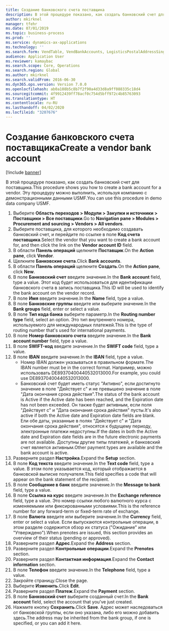 ```yaml
---
title: Создание банковского счета поставщика
description: В этой процедуре показано, как создать банковский счет для поставщика.
author: mkirknel
manager: tfehr
ms.date: 07/01/2019
ms.topic: business-process
ms.prod: ''
ms.service: dynamics-ax-applications
ms.technology: ''
ms.search.form: VendTable, VendBankAccounts, LogisticsPostalAddressSingle
audience: Application User
ms.reviewer: kamaybac
ms.search.scope: Core, Operations
ms.search.region: Global
ms.author: mkirknel
ms.search.validFrom: 2016-06-30
ms.dyn365.ops.version: Version 7.0.0
ms.openlocfilehash: ab0a108b5c8b7f2f90a4d33d8a9ff088335c18d4
ms.sourcegitcommit: 4f9912439ff78acf0c754d5bff972c4b85763093
ms.translationtype: HT
ms.contentlocale: ru-RU
ms.lasthandoff: 04/02/2020
ms.locfileid: "3207676"
---
```

# <a name="create-a-vendor-bank-account"></a><span data-ttu-id="a3720-103">Создание банковского счета поставщика</span><span class="sxs-lookup"><span data-stu-id="a3720-103">Create a vendor bank account</span></span>

[!include [banner](../../includes/banner.md)]

<span data-ttu-id="a3720-104">В этой процедуре показано, как создать банковский счет для поставщика.</span><span class="sxs-lookup"><span data-stu-id="a3720-104">This procedure shows you how to create a bank account for a vendor.</span></span> <span data-ttu-id="a3720-105">Эту процедуру можно выполнить, используя компанию с демонстрационными данными USMF.</span><span class="sxs-lookup"><span data-stu-id="a3720-105">You can use this procedure in demo data company USMF.</span></span>

1. <span data-ttu-id="a3720-106">Выберите **Область переходов > Модули > Закупки и источники > Поставщики > Все поставщики**.</span><span class="sxs-lookup"><span data-stu-id="a3720-106">Go to **Navigation pane > Modules > Procurement and sourcing > Vendors > All vendors**.</span></span>
2. <span data-ttu-id="a3720-107">Выберите поставщика, для которого необходимо создавать банковский счет, и перейдите по ссылке в поле **Код счета поставщика**.</span><span class="sxs-lookup"><span data-stu-id="a3720-107">Select the vendor that you want to create a bank account for, and then click the link on the **Vendor account ID** field.</span></span>
3. <span data-ttu-id="a3720-108">В области **Панель операций** щелкните **Поставщик**.</span><span class="sxs-lookup"><span data-stu-id="a3720-108">On the **Action pane**, click **Vendor**.</span></span>
4. <span data-ttu-id="a3720-109">Щелкните **Банковские счета**.</span><span class="sxs-lookup"><span data-stu-id="a3720-109">Click **Bank accounts**.</span></span>
5. <span data-ttu-id="a3720-110">В области **Панель операций** щелкните **Создать**.</span><span class="sxs-lookup"><span data-stu-id="a3720-110">On the **Action pane**, click **New**.</span></span>
6. <span data-ttu-id="a3720-111">В поле **Банковский счет** введите значение.</span><span class="sxs-lookup"><span data-stu-id="a3720-111">In the **Bank account** field, type a value.</span></span> <span data-ttu-id="a3720-112">Этот код будет использоваться для идентификации банковского счета в запись поставщика.</span><span class="sxs-lookup"><span data-stu-id="a3720-112">This ID will be used to identify the bank account on the vendor record.</span></span>  
7. <span data-ttu-id="a3720-113">В поле **Имя** введите значение.</span><span class="sxs-lookup"><span data-stu-id="a3720-113">In the **Name** field, type a value.</span></span>
8. <span data-ttu-id="a3720-114">В поле **Банковские группы** введите или выберите значение.</span><span class="sxs-lookup"><span data-stu-id="a3720-114">In the **Bank groups** field, enter or select a value.</span></span>
9. <span data-ttu-id="a3720-115">В поле **Тип кода банка** выберите параметр.</span><span class="sxs-lookup"><span data-stu-id="a3720-115">In the **Routing number type** field, select an option.</span></span> <span data-ttu-id="a3720-116">Это тип внутреннего номера, используемого для международных платежей.</span><span class="sxs-lookup"><span data-stu-id="a3720-116">This is the type of routing number that's used for international payments.</span></span>  
10. <span data-ttu-id="a3720-117">В поле **Номер банковского счета** введите значение.</span><span class="sxs-lookup"><span data-stu-id="a3720-117">In the **Bank account number** field, type a value.</span></span>
11. <span data-ttu-id="a3720-118">В поле **SWIFT-код** введите значение.</span><span class="sxs-lookup"><span data-stu-id="a3720-118">In the **SWIFT code** field, type a value.</span></span>
12. <span data-ttu-id="a3720-119">В поле **IBAN** введите значение.</span><span class="sxs-lookup"><span data-stu-id="a3720-119">In the **IBAN** field, type a value.</span></span>
    - <span data-ttu-id="a3720-120">Номер IBAN должен указываться в правильном формате.</span><span class="sxs-lookup"><span data-stu-id="a3720-120">The IBAN number must be in the correct format.</span></span> <span data-ttu-id="a3720-121">Например, можно использовать DE89370400440532013000.</span><span class="sxs-lookup"><span data-stu-id="a3720-121">For example, you could use DE89370400440532013000.</span></span>  
    - <span data-ttu-id="a3720-122">Банковский счет будет иметь статус "Активно", если достигнуто значение в поле "Действует с" и не превышено значение в поле "Дата окончания срока действия".</span><span class="sxs-lookup"><span data-stu-id="a3720-122">The status of the bank account is Active if the Active date has been reached, and the Expiration date has not been exceeded.</span></span> <span data-ttu-id="a3720-123">Он также будет активным, если поля "Действует с" и "Дата окончания срока действия" пусты.</span><span class="sxs-lookup"><span data-stu-id="a3720-123">It's also active if both the Active date and Expiration date fields are blank.</span></span> <span data-ttu-id="a3720-124">Ели обе даты, указанные в полях "Действует с" и "Дата окончания срока действия", относятся к будущему периоду, электронные платежи недоступны.</span><span class="sxs-lookup"><span data-stu-id="a3720-124">If the dates in both the Active date and Expiration date fields are in the future electronic payments are not available.</span></span> <span data-ttu-id="a3720-125">Доступны другие типы платежей, и банковский счет является активным.</span><span class="sxs-lookup"><span data-stu-id="a3720-125">Other payment types are available and the bank account is active.</span></span>  
13. <span data-ttu-id="a3720-126">Разверните раздел **Настройка**.</span><span class="sxs-lookup"><span data-stu-id="a3720-126">Expand the **Setup** section.</span></span>
14. <span data-ttu-id="a3720-127">В поле **Код текста** введите значение.</span><span class="sxs-lookup"><span data-stu-id="a3720-127">In the **Text code** field, type a value.</span></span> <span data-ttu-id="a3720-128">В этом поле указывается код, который отображается в банковской выписке получателя.</span><span class="sxs-lookup"><span data-stu-id="a3720-128">This field specifies a code that will appear on the bank statement of the recipient.</span></span>  
15. <span data-ttu-id="a3720-129">В поле **Сообщение в банк** введите значение.</span><span class="sxs-lookup"><span data-stu-id="a3720-129">In the **Message to bank** field, type a value.</span></span>
16. <span data-ttu-id="a3720-130">В поле **Ссылка на курс** введите значение.</span><span class="sxs-lookup"><span data-stu-id="a3720-130">In the **Exchange reference** field, type a value.</span></span> <span data-ttu-id="a3720-131">Это номер ссылки любого валютного курса с изменяемыми или фиксированными условиями.</span><span class="sxs-lookup"><span data-stu-id="a3720-131">This is the reference number for any forward-term or fixed-term rate of exchange.</span></span>
17. <span data-ttu-id="a3720-132">В поле **Валюта** введите или выберите значение.</span><span class="sxs-lookup"><span data-stu-id="a3720-132">In the **Currency** field, enter or select a value.</span></span> <span data-ttu-id="a3720-133">Если выпускаются контрольные операции, в этом разделе содержится обзор их статуса ("Ожидание" или "Утверждено").</span><span class="sxs-lookup"><span data-stu-id="a3720-133">When prenotes are issued, this section provides an overview of their status (pending or approved).</span></span>  
18. <span data-ttu-id="a3720-134">Разверните раздел **Адрес**.</span><span class="sxs-lookup"><span data-stu-id="a3720-134">Expand the **Address** section.</span></span>
19. <span data-ttu-id="a3720-135">Разверните раздел **Контрольные операции**.</span><span class="sxs-lookup"><span data-stu-id="a3720-135">Expand the **Prenotes** section.</span></span>
20. <span data-ttu-id="a3720-136">Разверните раздел **Контактная информация**.</span><span class="sxs-lookup"><span data-stu-id="a3720-136">Expand the **Contact information** section.</span></span>
21. <span data-ttu-id="a3720-137">В поле **Телефон** введите значение.</span><span class="sxs-lookup"><span data-stu-id="a3720-137">In the **Telephone** field, type a value.</span></span>
22. <span data-ttu-id="a3720-138">Закройте страницу.</span><span class="sxs-lookup"><span data-stu-id="a3720-138">Close the page.</span></span>
23. <span data-ttu-id="a3720-139">Выберите **Изменить**.</span><span class="sxs-lookup"><span data-stu-id="a3720-139">Click **Edit**.</span></span>
24. <span data-ttu-id="a3720-140">Разверните раздел **Платеж**.</span><span class="sxs-lookup"><span data-stu-id="a3720-140">Expand the **Payment** section.</span></span>
25. <span data-ttu-id="a3720-141">В поле **Банковский счет** выберите созданный счет.</span><span class="sxs-lookup"><span data-stu-id="a3720-141">In the **Bank account** field, select the account that you've just created.</span></span>
26. <span data-ttu-id="a3720-142">Нажмите кнопку **Сохранить**.</span><span class="sxs-lookup"><span data-stu-id="a3720-142">Click **Save**.</span></span> <span data-ttu-id="a3720-143">Адрес может наследоваться от банковской группы, если оно указана, либо его можно добавить здесь.</span><span class="sxs-lookup"><span data-stu-id="a3720-143">The address may be inherited from the bank group, if one is specified, or you can add it here.</span></span>  


